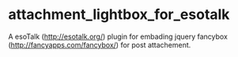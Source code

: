 attachment_lightbox_for_esotalk
===============================

A esoTalk (http://esotalk.org/) plugin for embading jquery fancybox (http://fancyapps.com/fancybox/) for post attachement.
